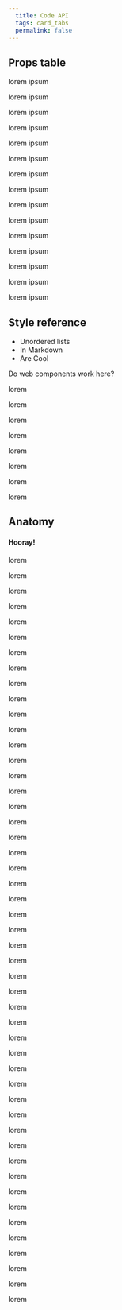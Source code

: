 ```yaml
---
  title: Code API
  tags: card_tabs
  permalink: false
---
```


## Props table

<esds-data-table headers='{{ componentProps.card.headers | dump }}' rows='{{ componentProps.card.rows | dump }}'>

lorem ipsum

lorem ipsum

lorem ipsum

lorem ipsum

lorem ipsum

lorem ipsum

lorem ipsum

lorem ipsum

lorem ipsum

lorem ipsum

lorem ipsum

lorem ipsum

lorem ipsum

lorem ipsum

lorem ipsum

## Style reference

- Unordered lists
- In Markdown
- Are Cool

Do web components work here?

lorem

lorem

lorem

lorem

lorem

lorem

lorem

lorem

## Anatomy

#### Hooray!

lorem

lorem

lorem

lorem

lorem

lorem

lorem

lorem

lorem

lorem

lorem

lorem

lorem

lorem

lorem

lorem

lorem

lorem

lorem

lorem

lorem

lorem

lorem

lorem

lorem

lorem

lorem

lorem

lorem

lorem

lorem

lorem

lorem

lorem

lorem

lorem

lorem

lorem

lorem

lorem

lorem

lorem

lorem

lorem

lorem

lorem

lorem

lorem

lorem

